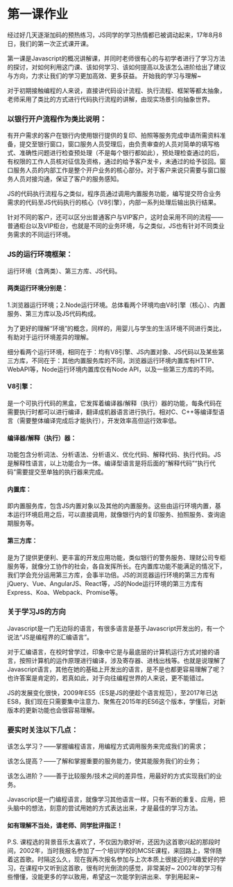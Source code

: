 # 第一课作业

经过好几天逐渐加码的预热练习，JS同学的学习热情都已被调动起来，17年8月8日，我们的第一次正式课开课。

第一课是Javascript的概况讲解课，并同时老师很有心的与初学者进行了学习方法的探讨，对如何利用这门课、该如何学习、该如何提高以及该怎么进阶给出了建议与方向，力求让我们的学习更加高效、更多获益。
开始我的学习与理解~

对于初期接触编程的人来说，直接讲代码设计流程、执行流程、框架等都太抽象，老师采用了类比的方式进行代码执行流程的讲解，由现实场景引向抽象世界。

### 以银行开户流程作为类比说明：

有开户需求的客户在银行内使用银行提供的复印、拍照等服务完成申请所需资料准备，提交至银行窗口，窗口服务人员受理后，由负责审查的人员对简单的填写格式、准确性问题进行检查预处理（不是每个银行都如此），预处理检查通过的后，有权限的工作人员核对征信及资格，通过的给予客户发卡，未通过的给予驳回。窗口服务人员的内部工作是整个开户业务的核心部分。对于客户来说只需要与窗口服务人员对接沟通，保证了客户的服务感知。

JS的代码执行流程与之类似，程序员通过调用内置服务功能，编写提交符合业务需求的代码至JS代码执行的核心（V8引擎），内部一系列处理后输出执行结果。

针对不同的客户，还可以区分出普通客户与VIP客户，这时会采用不同的流程——普通柜台以及VIP柜台，也就是不同的业务环境，与之类似，JS也有针对不同类业务需求的不同运行环境。

### JS的运行环境框架：

运行环境（含两类）、第三方库、JS代码。

#### 两类运行环境分别是：

1.浏览器运行环境；2.Node运行环境。总体看两个环境均由V8引擎（核心）、内置服务、第三方库以及JS代码构成。

为了更好的理解“环境”的概念，同样的，用婴儿与学生的生活环境不同进行类比，有助对于运行环境差异的理解。

细分看两个运行环境，相同在于：均有V8引擎、JS内置对象、JS代码以及某些第三方库，不同在于：其他内置服务库的不同，浏览器运行环境内置库有HTTP、WebAPI等，Node运行环境内置库仅有Node API，以及一些第三方库的不同。

#### V8引擎：

是一个可执行代码的黑盒，它发挥着编译器/解释（执行）器的功能，每条代码在需要执行时都可以进行编译，翻译成机器语言进行执行。相对C、C++等编译型语言（需要整体编译完成后才能执行），开发效率高但运行效率低。

#### 编译器/解释（执行）器：

功能包含分析词法、分析语法、分析语义、优化代码、解释代码、执行代码。JS是解释性语言，以上功能合为一体。编译型语言是将后面的“解释代码”“执行代码”需要提交至单独的执行器来完成。

#### 内置库：

即内置服务库，包含JS内置对象以及其他的内置服务。这些由运行环境内置，基本运行环境启用之后，可以直接调用，就像银行内的复印服务、拍照服务、查询逾期服务等。

#### 第三方库：

是为了提供更便利、更丰富的开发应用功能，类似银行的警务服务、理财公司专柜服务等，就像分工协作的社会，各自发挥所长。在内置库功能不能满足的情况下，我们学会充分运用第三方库，会事半功倍。JS的浏览器运行环境的第三方库有jQuery、Vue、AngularJS、React等，JS的Node运行环境的第三方库有Express、Koa、Webpack、Promise等。


### 关于学习JS的方向

Javascript是一门无边际的语言，有很多语言是基于Javascript开发出的，有一个说法“JS是编程界的汇编语言”。

对于汇编语言，在校时曾学过，印象中它是与最底层的计算机运行方式对接的语言，按照计算机的运作原理进行编译，涉及寄存器、进栈出栈等。也就是说理解了Javascript语言，其他在她的基础上开发出的语言，是不是也都更容易理解了呢？也许答案是肯定的，若真如此，对于向往编程世界的人来说，更不能错过。

JS的发展变化很快，2009年ES5（ES是JS的便趁个语言规范），至2017年已达ES8，我们现在只需要集中注意力、聚焦在2015年的ES6这个版本，学懂后，对新版本的更新功能也会很容易理解。



### 要实时关注以下几点：

该怎么学习？——掌握编程语言，用编程方式调用服务来完成我们的需求；

该怎么提高？——了解和掌握重要的服务能力，使其能服务我们的业务；

该怎么进阶？——善于比较服务/技术之间的差异性，用最好的方式实现我们的业务。



Javascript是一门编程语言，就像学习其他语言一样，只有不断的重复、应用，把头脑中的想法，刻意的尝试用她的方式表达出来，才是最佳的学习方法。



#### 如有理解不当处，请老师、同学批评指正！


P.S. 课程选的背景音乐太喜欢了，不仅因为歌好听，还因为这首歌兴起的那段时间，2002年，当时我报名参加了一个培训学校的MCSE课程，来回路上，常伴随着这首歌。时隔这么久，现在我再次报名参加与上次本质上很接近的兴趣爱好的学习，在课程中又听到这首歌，很有时光倒流的感觉，非常美好~ 2002年的学习有些懵懂，没能更多的学以致用，希望这一次能学到讲出来、学到用起来~
